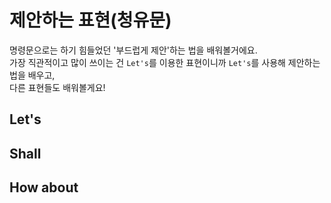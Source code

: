 # 제안하는 표현(청유문)
명령문으로는 하기 힘들었던 '부드럽게 제안'하는 법을 배워볼거에요.<br>
가장 직관적이고 많이 쓰이는 건 `Let's`를 이용한 표현이니까 `Let's`를 사용해 제안하는 법을 배우고,<br>
다른 표현들도 배워볼게요!
## Let's
## Shall
## How about
